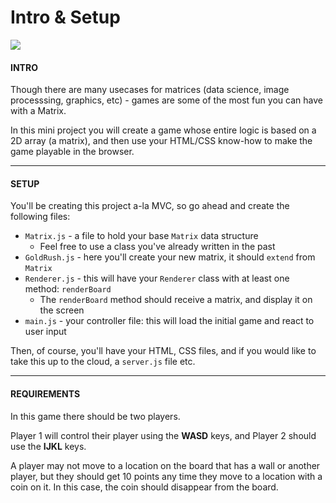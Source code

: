 # Intro & Setup

![](https://s3-us-west-2.amazonaws.com/learn-app/lesson-images/dsa/gold-rush-logo.PNG)

  

#### **INTRO**

Though there are many usecases for matrices (data science, image processsing, graphics, etc) - games are some of the most fun you can have with a Matrix.

In this mini project you will create a game whose entire logic is based on a 2D array (a matrix), and then use your HTML/CSS know-how to make the game playable in the browser.

  

----------

  

#### **SETUP**

  

You'll be creating this project a-la MVC, so go ahead and create the following files:

-   `Matrix.js` - a file to hold your base `Matrix` data structure
    -   Feel free to use a class you've already written in the past
-   `GoldRush.js` - here you'll create your new matrix, it should `extend` from `Matrix`
-   `Renderer.js` - this will have your `Renderer` class with at least one method: `renderBoard`
    -   The `renderBoard` method should receive a matrix, and display it on the screen
-   `main.js` - your controller file: this will load the initial game and react to user input


Then, of course, you'll have your HTML, CSS files, and if you would like to take this up to the cloud, a `server.js` file etc.

  

----------

  

#### **REQUIREMENTS**

  

In this game there should be two players.

  

Player 1 will control their player using the **WASD** keys, and Player 2 should use the **IJKL** keys.

  

A player may not move to a location on the board that has a wall or another player, but they should get 10 points any time they move to a location with a coin on it. In this case, the coin should disappear from the board.